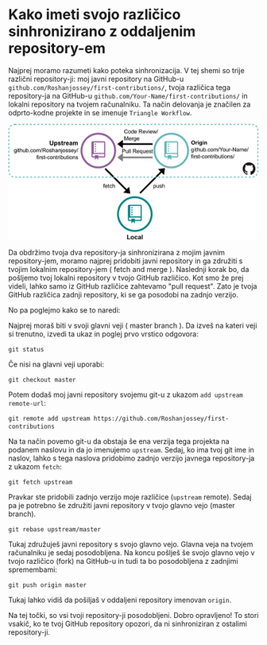# Kako imeti svojo različico sinhronizirano z oddaljenim repository-em

Najprej moramo razumeti kako poteka sinhronizacija. V tej shemi so trije različni repository-ji: moj javni repository na GitHub-u `github.com/Roshanjossey/first-contributions/`, tvoja različica tega repository-ja na GitHub-u `github.com/Your-Name/first-contributions/` in lokalni repository na tvojem računalniku. Ta način delovanja je značilen za odprto-kodne projekte in se imenuje `Triangle Workflow`.

<img style="float;" src="../../assets/triangle_workflow.png" alt="triangle workflow" />

Da obdržimo tvoja dva repository-ja sinhronizirana z mojim javnim repository-jem, moramo najprej pridobiti javni repository in ga združiti s tvojim lokalnim repository-jem ( fetch and merge ).
Naslednji korak bo, da pošljemo tvoj lokalni repository v tvojo GitHub različico. Kot smo že prej videli, lahko samo iz GitHub različice zahtevamo "pull request". Zato je tvoja GitHub različica zadnji repository, ki se ga posodobi na zadnjo verzijo.

No pa poglejmo kako se to naredi:

Najprej moraš biti v svoji glavni veji ( master branch ). Da izveš na kateri veji si trenutno, izvedi ta ukaz in poglej prvo vrstico odgovora:
```
git status
```
Če nisi na glavni veji uporabi:
```
git checkout master
```

Potem dodaš moj javni repository svojemu git-u z ukazom `add upstream remote-url`:
```
git remote add upstream https://github.com/Roshanjossey/first-contributions
```
Na ta način povemo git-u da obstaja še ena verzija tega projekta na podanem naslovu in da jo imenujemo `upstream`. Sedaj, ko ima tvoj git ime in naslov, lahko s tega naslova pridobimo zadnjo verzijo javnega repository-ja z ukazom `fetch`:
```
git fetch upstream
```

Pravkar ste pridobili zadnjo verzijo moje različice (`upstream` remote). Sedaj pa je potrebno še združiti javni repository v tvojo glavno vejo (master branch).
```
git rebase upstream/master
```
Tukaj združuješ javni repository s svojo glavno vejo. Glavna veja na tvojem računalniku je sedaj posodobljena. Na koncu pošlješ še svojo glavno vejo v tvojo različico (fork) na GitHub-u in tudi ta bo posodobljena z zadnjimi spremembami:
```
git push origin master
```
Tukaj lahko vidiš da pošiljaš v oddaljeni repository imenovan `origin`.

Na tej točki, so vsi tvoji repository-ji posodobljeni. Dobro opravljeno! To stori vsakič, ko te tvoj GitHub repository opozori, da ni sinhroniziran z ostalimi repository-ji.
